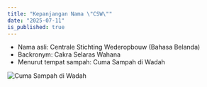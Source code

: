 ```yaml
---
title: "Kepanjangan Nama \"CSW\""
date: "2025-07-11"
is_published: true
---
```


- Nama asli: Centrale Stichting Wederopbouw (Bahasa Belanda)
- Backronym: Cakra Selaras Wahana
- Menurut tempat sampah: Cuma Sampah di Wadah

![Cuma Sampah di Wadah](/image/csw-watermarked.jpg)
